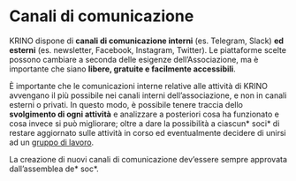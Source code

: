 # Canali di comunicazione

KRINO dispone di **canali di comunicazione interni** (es. Telegram, Slack) **ed esterni** (es. newsletter, Facebook, Instagram, Twitter). Le piattaforme scelte possono cambiare a seconda delle esigenze dell’Associazione, ma è importante che siano **libere, gratuite e facilmente accessibili**.&#x20;

È importante che le comunicazioni interne relative alle attività di KRINO avvengano il più possibile nei canali interni dell’associazione, e non in canali esterni o privati. In questo modo, è possibile tenere traccia dello **svolgimento di ogni attività** e analizzare a posteriori cosa ha funzionato e cosa invece si può migliorare; oltre a dare la possibilità a ciascun\* soci\* di restare aggiornato sulle attività in corso ed eventualmente decidere di unirsi ad un [gruppo di lavoro](../progetti/struttura-e-processi/gruppi-di-lavoro.md).&#x20;

La creazione di nuovi canali di comunicazione dev’essere sempre approvata dall’assemblea de\* soc\*.
